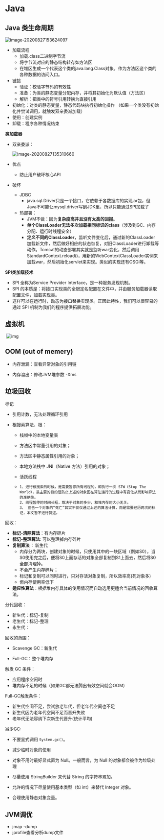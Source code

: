 # Java





## Java 类生命周期

![image-20200827153624097](https://tva1.sinaimg.cn/large/007S8ZIlly1gi5eqpkg4cj312m0dyjvn.jpg)

- 加载流程
  - 加载.class二进制字节流
  - 将字节流对应的静态结构转存如方法区
  - 在堆区生成一个代表这个类的java.lang.Class对象，作为方法区这个类的各种数据的访问入口。
- 链接
  - 验证：校验字节码的有效性
  - 准备：为类的静态变量分配内存，并将其初始化为默认值（方法区）
  - 解析：把类中的符号引用转换为直接引用
- 初始化：对类的静态变量，静态代码块执行初始化操作 （如果一个类没有初始化并尝试调用，就触发双亲委派加载）
- 使用：创建实例
- 卸载：程序各种情况结束





**类加载器**

- 双亲委派：

  ![image-20200827135310660](https://tva1.sinaimg.cn/large/007S8ZIlly1gi5brab180j31iy0m87qk.jpg)

- 优点
  
  - 防止用户破坏核心API
- 破坏
  - JDBC
    - java.sql.Driver只是一个接口，它依赖于各数据库的实现jar包，但Java不可能让mysql.driver写到JDK里，所以只能通过SPI加载了
  - 热部署：
    - JVM不做：因为**复杂度高并且没有太高的回报**。
    - **单个ClassLoader无法多次加载相同标识的class**（涉及到GC、内存分配、运行时线程安全）
    - **定义不同的ClassLoader**，监听文件变化后，通过新的ClassLoader加载新文件，然后做好相应的状态恢复，对旧ClassLoader进行卸载等动作。Tomcat的动态部署其实就是监听war变化，然后调用StandardContext.reload()，用新的WebContextClassLoader实例来加载war，然后初始化servlet来实现。类似的实现还有OSGi等。



**SPI类加载技术**

- SPI 全称为Service Provider Interface，是一种服务发现机制。
- SPI 的本质是：将接口实现类的全限定名配置在文件中，并由服务加载器读取配置文件，加载实现类。
- 这样可以在运行时，动态为接口替换实现类。正因此特性，我们可以很容易的通过 SPI 机制为我们的程序提供拓展功能。







## 虚拟机

​	![img](https://upload-images.jianshu.io/upload_images/23383522-a042084fbecd8653.png?imageMogr2/auto-orient/strip|imageView2/2/w/1200/format/webp)





## OOM (out of memery)

- 内存泄漏：查看异常对象的引用链

- 内存溢出：修改JVM堆参数 -Xms



## 垃圾回收

标记

- 引用计数，无法处理循环引用

- 根搜索算法，根：

  - 栈帧中的本地变量表

  - 方法区中常量引用的对象；

  - 方法区中静态属性引用的对象；

  - 本地方法栈中 JNI（Native 方法）引用的对象；

  - 活跃线程

  - ```
    1、进行根搜索的时候，是需要暂停所有线程的，即执行一次 STW（Stop The World），最主要的目的是防止上述的对象图在算法运行的过程中有变化从而影响算法的准确性。
    2、线程暂停的时间长短，取决于对象的多少，和堆内存的大小无关。
    3、 宣告一个对象的“死亡”其实不仅仅通过上述的算法计算，而是需要经历两次的标记，本文暂不进行赘述。
    ```

回收：

- **标记-清除算法**：有内存碎片
- **标记-整理算法**: 可以整理掉内存碎片
- **复制算法** ：新生代
  - 内存分为两块，创建对象的时候，只使用其中的一块区域（例如S0），当S0使用完之后，便将S0上面存活的对象全部复制到S1上面去，然后将S0全部清理掉。
  - 不会产生内存碎片；
  - 标记和复制可以同时进行，只对存活对象复制，所以效率高(死对象多)
  - 但内存使用率低下
- **适应性算法**：根据堆内存具体的使用情况而自动选用更适合当前情况的回收算法。



分代回收：

- 新生代：标记-复制
- 老生代：标记-整理
- 永生代：



回收的范围：

- Scavenge GC：新生代

- Full-GC：整个堆内存

触发 GC 条件：

- 应用程序空闲时
- 堆内存不足的时候（如果GC都无法腾出有效空间就会OOM）

Full-GC触发条件：

- 新生代空间不足，尝试放老年代，但老年代空间也不足
- 新生代因为老年代空间不足而晋升失败
- 老年代无法容纳下次新生代晋升(统计平均)

减少GC:

- 不要显式调用 `System.gc()`。

- 减少临时对象的使用
- 对象不用时最好显式置为 Null。一般而言，为 Null 的对象都会被作为垃圾处理
- 尽量使用 StringBuilder 来代替 String 的字符串累加。
- 允许的情况下尽量使用基本类型（如 int）来替代 Integer 对象。
- 合理使用静态对象变量。





## JVM调优

- jmap -dump
- jprofile查看分析dump文件 



